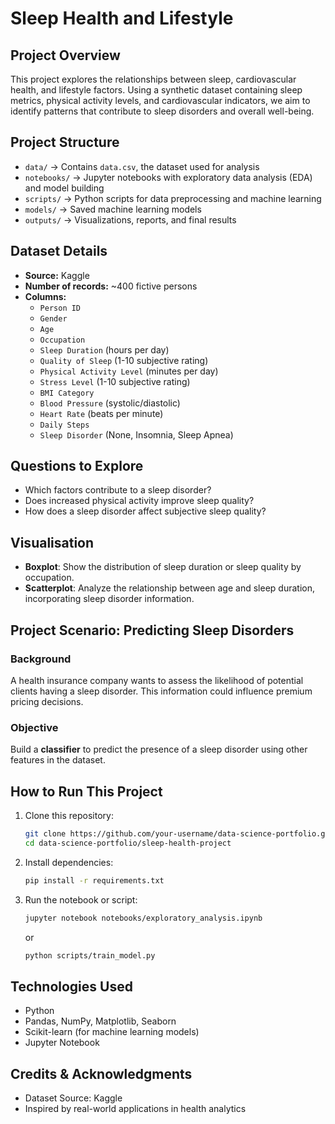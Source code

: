 # Sleep Health and Lifestyle

## Project Overview
This project explores the relationships between sleep, cardiovascular health, and lifestyle factors. Using a synthetic dataset containing sleep metrics, physical activity levels, and cardiovascular indicators, we aim to identify patterns that contribute to sleep disorders and overall well-being.

## Project Structure
- `data/` → Contains `data.csv`, the dataset used for analysis
- `notebooks/` → Jupyter notebooks with exploratory data analysis (EDA) and model building
- `scripts/` → Python scripts for data preprocessing and machine learning
- `models/` → Saved machine learning models
- `outputs/` → Visualizations, reports, and final results

## Dataset Details
- **Source:** Kaggle
- **Number of records:** ~400 fictive persons
- **Columns:**
  - `Person ID`
  - `Gender`
  - `Age`
  - `Occupation`
  - `Sleep Duration` (hours per day)
  - `Quality of Sleep` (1-10 subjective rating)
  - `Physical Activity Level` (minutes per day)
  - `Stress Level` (1-10 subjective rating)
  - `BMI Category`
  - `Blood Pressure` (systolic/diastolic)
  - `Heart Rate` (beats per minute)
  - `Daily Steps`
  - `Sleep Disorder` (None, Insomnia, Sleep Apnea)

## Questions to Explore
- Which factors contribute to a sleep disorder?
- Does increased physical activity improve sleep quality?
- How does a sleep disorder affect subjective sleep quality?

## Visualisation
- **Boxplot**: Show the distribution of sleep duration or sleep quality by occupation.
- **Scatterplot**: Analyze the relationship between age and sleep duration, incorporating sleep disorder information.

## Project Scenario: Predicting Sleep Disorders
### Background
A health insurance company wants to assess the likelihood of potential clients having a sleep disorder. This information could influence premium pricing decisions.

### Objective
Build a **classifier** to predict the presence of a sleep disorder using other features in the dataset.

## How to Run This Project
1. Clone this repository:
   ```bash
   git clone https://github.com/your-username/data-science-portfolio.git
   cd data-science-portfolio/sleep-health-project
   ```
2. Install dependencies:
   ```bash
   pip install -r requirements.txt
   ```
3. Run the notebook or script:
   ```bash
   jupyter notebook notebooks/exploratory_analysis.ipynb
   ```
   or
   ```bash
   python scripts/train_model.py
   ```

## Technologies Used
- Python
- Pandas, NumPy, Matplotlib, Seaborn
- Scikit-learn (for machine learning models)
- Jupyter Notebook

## Credits & Acknowledgments
- Dataset Source: Kaggle
- Inspired by real-world applications in health analytics

